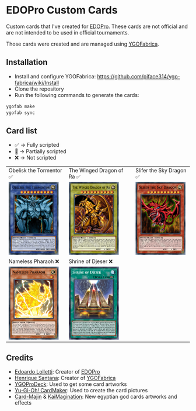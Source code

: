 # EDOPro Custom Cards

Custom cards that I've created for [EDOPro][edopro]. These cards are not official and are not intended to be used in official tournaments.

Those cards were created and are managed using [YGOFabrica][ygofabrica].

## Installation

* Install and configure YGOFabrica: https://github.com/piface314/ygo-fabrica/wiki/Install
* Clone the repository
* Run the following commands to generate the cards:

```sh
ygofab make
ygofab sync
```

## Card list

* :white_check_mark: -> Fully scripted
* :large_orange_diamond: -> Partially scripted
* :x: -> Not scripted

| | | |
|-----------------------|-------------------------|-----------------------|
| Obelisk the Tormentor :white_check_mark: | The Winged Dragon of Ra :white_check_mark: | Slifer the Sky Dragon :white_check_mark: |
| <img src="pics/regular/102345678.jpg" height="200" /> | <img src="pics/regular/102345680.jpg" height="200" /> | <img src="pics/regular/102345679.jpg" height="200" /> |
| Nameless Pharaoh :x: | Shrine of Djeser :x: | |
| <img src="pics/regular/102345681.jpg" height="200" /> | <img src="pics/regular/102345682.jpg" height="200" /> | |

## Credits

* [Edoardo Lolletti][edo9300]: Creator of [EDOPro][edopro]
* [Henrique Santana][piface314]: Creator of [YGOFabrica][ygofabrica]
* [YGOProDeck][ygoprodeck]: Used to get some card artworks
* [Yu-Gi-Oh! CardMaker][ygocardmaker]: Used to create the card pictures
* [Card-Majin][cardmajin] & [KaiMagination][kaimagination]: New egyptian god cards artworks and effects

[edopro]: https://github.com/edo9300/edopro
[edo9300]: https://github.com/edo9300
[piface314]: https://github.com/piface314
[ygofabrica]: https://github.com/piface314/ygo-fabrica
[ygoprodeck]: https://ygoprodeck.com/
[ygocardmaker]: https://www.cardmaker.net/yugioh/
[cardmajin]: https://www.reddit.com/user/Card-Maijn/
[kaimagination]: https://www.deviantart.com/kaimagination2500


